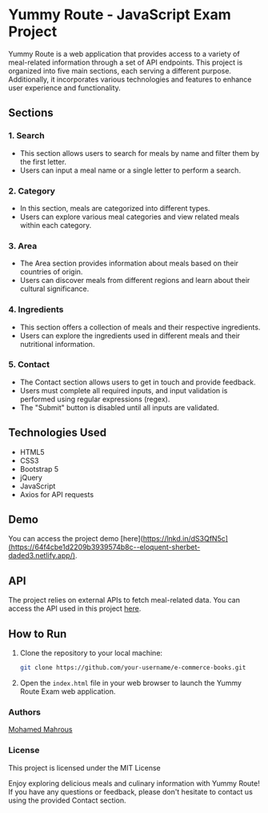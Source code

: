 # Yummy Route - JavaScript Exam Project

Yummy Route is a web application that provides access to a variety of meal-related information through a set of API endpoints. This project is organized into five main sections, each serving a different purpose. Additionally, it incorporates various technologies and features to enhance user experience and functionality.

## Sections

### 1. Search
- This section allows users to search for meals by name and filter them by the first letter.
- Users can input a meal name or a single letter to perform a search.

### 2. Category
- In this section, meals are categorized into different types.
- Users can explore various meal categories and view related meals within each category.

### 3. Area
- The Area section provides information about meals based on their countries of origin.
- Users can discover meals from different regions and learn about their cultural significance.

### 4. Ingredients
- This section offers a collection of meals and their respective ingredients.
- Users can explore the ingredients used in different meals and their nutritional information.

### 5. Contact
- The Contact section allows users to get in touch and provide feedback.
- Users must complete all required inputs, and input validation is performed using regular expressions (regex).
- The "Submit" button is disabled until all inputs are validated.

## Technologies Used
- HTML5
- CSS3
- Bootstrap 5
- jQuery
- JavaScript
- Axios for API requests

## Demo
You can access the project demo [here](https://lnkd.in/dS3QfN5c](https://64f4cbe1d2209b3939574b8c--eloquent-sherbet-daded3.netlify.app/).

## API
The project relies on external APIs to fetch meal-related data. You can access the API used in this project [here](https://lnkd.in/dkmfu-Mj).

## How to Run
1. Clone the repository to your local machine:

   ```bash
   git clone https://github.com/your-username/e-commerce-books.git

2. Open the `index.html` file in your web browser to launch the Yummy Route Exam web application.



### Authors

[Mohamed Mahrous](https://github.com/mohamed0690)

### License

This project is licensed under the MIT License

Enjoy exploring delicious meals and culinary information with Yummy Route! If you have any questions or feedback, please don't hesitate to contact us using the provided Contact section.
